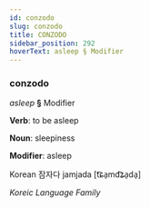 ```yaml
---
id: conzodo
slug: conzodo
title: CONZODO
sidebar_position: 292
hoverText: asleep § Modifier
---
```


### conzodo

*asleep* **§** Modifier

**Verb**: to be asleep

**Noun**: sleepiness

**Modifier**: asleep

Korean 잠자다 jamjada [t͡ɕa̠md͡ʑa̠da̠]

*Koreic Language Family*